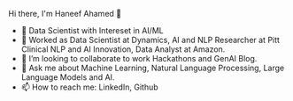 Hi there, I'm Haneef Ahamed 👋

- 🔭 Data Scientist with Intereset in AI/ML
- 🌱 Worked as Data Scientist at Dynamics, AI and NLP Researcher at Pitt Clinical NLP and AI Innovation, Data Analyst at Amazon. 
- 👯 I’m looking to collaborate to work Hackathons and GenAI Blog.  
- 💬 Ask me about Machine Learning, Natural Language Processing, Large Language Models and AI. 
- 📫 How to reach me: LinkedIn, Github
